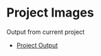 Project Images
====================

Output from current project

* [Project Output](http://nbviewer.ipython.org/github/errcricket/Project_Output/blob/master/Project_Output.ipynb)
